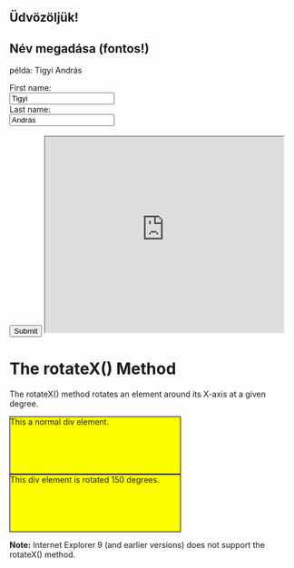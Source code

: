 ## Üdvözöljük!

<html>
<body>

<h2>Név megadása (fontos!)</h2>
 <p> példa: Tigyi András </p>
<form action="/action_page.php">
  <label for="fname">First name:</label><br>
  <input type="text" id="fname" name="fname" value="Tigyi"><br>
  <label for="lname">Last name:</label><br>
  <input type="text" id="lname" name="lname" value="András"><br><br>
  <input type="submit" value="Submit">



 <iframe width="420" height="345" src="https://www.youtube.com/watch?v=SrcgzOcRzBM">
</iframe>

<!DOCTYPE html>
<html>
<head>
<style>
div {
  width: 300px;
  height: 100px;
  background-color: yellow;
  border: 1px solid black;
}

#myDiv {
  transform: rotateX(150deg);
}
</style>
</head>
<body>

<h1>The rotateX() Method</h1>
<p>The rotateX() method rotates an element around its X-axis at a given degree.</p>

<div>
This a normal div element.
</div>

<div id="myDiv">
This div element is rotated 150 degrees.
</div>

<p><b>Note:</b> Internet Explorer 9 (and earlier versions) does not support the rotateX() method.</p>

</body>
</html>










 
 
 
 
 

